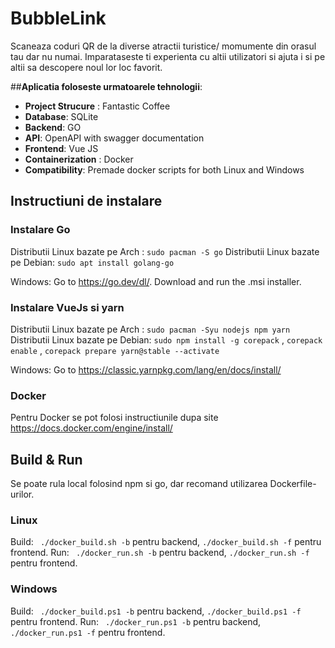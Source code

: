 # BubbleLink
Scaneaza coduri QR de la diverse atractii turistice/ momumente din orasul tau dar nu numai. Imparataseste ti experienta cu altii utilizatori si ajuta i si pe altii sa descopere noul lor loc favorit.

##**Aplicatia foloseste urmatoarele tehnologii**:
- **Project Strucure** : Fantastic Coffee
- **Database**: SQLite
- **Backend**: GO
- **API**: OpenAPI with swagger documentation
- **Frontend**: Vue JS
- **Containerization** : Docker 
- **Compatibility**: Premade docker scripts for both Linux and Windows

## Instructiuni de instalare

### Instalare Go

Distributii Linux bazate pe Arch : `sudo pacman -S go`
Distributii Linux bazate pe Debian: `sudo apt install golang-go`

Windows: Go to https://go.dev/dl/. Download and run the .msi installer.

### Instalare VueJs si yarn

Distributii Linux bazate pe Arch : `sudo pacman -Syu nodejs npm yarn`
Distributii Linux bazate pe Debian: `sudo npm install -g corepack` , `corepack enable` , `corepack prepare yarn@stable --activate`

Windows: Go to https://classic.yarnpkg.com/lang/en/docs/install/

### Docker

Pentru Docker se pot folosi instructiunile dupa site https://docs.docker.com/engine/install/

## Build & Run

Se poate rula local folosind npm si go, dar recomand utilizarea Dockerfile-urilor.

### Linux 

Build: ` ./docker_build.sh -b` pentru backend,  `./docker_build.sh -f` pentru frontend. 
Run: ` ./docker_run.sh -b` pentru backend,  `./docker_run.sh -f` pentru frontend. 

### Windows

Build: ` ./docker_build.ps1 -b` pentru backend,  `./docker_build.ps1 -f` pentru frontend. 
Run: ` ./docker_run.ps1 -b` pentru backend,  `./docker_run.ps1 -f` pentru frontend. 
